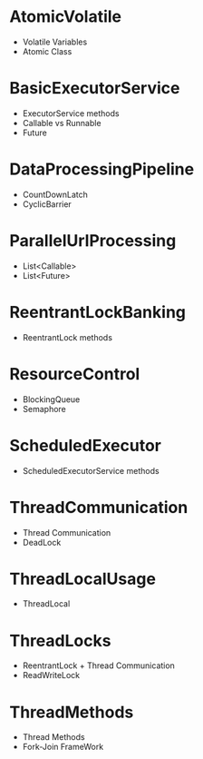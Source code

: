 # AtomicVolatile
- Volatile Variables
- Atomic Class
# BasicExecutorService
- ExecutorService methods
- Callable vs Runnable
- Future
# DataProcessingPipeline
- CountDownLatch
- CyclicBarrier
# ParallelUrlProcessing
- List<Callable<T>>
- List<Future<T>>
# ReentrantLockBanking
- ReentrantLock methods
# ResourceControl 
- BlockingQueue
- Semaphore
# ScheduledExecutor
- ScheduledExecutorService methods
# ThreadCommunication
- Thread Communication
- DeadLock
# ThreadLocalUsage
- ThreadLocal
# ThreadLocks
- ReentrantLock + Thread Communication
- ReadWriteLock
# ThreadMethods
- Thread Methods
- Fork-Join FrameWork


















